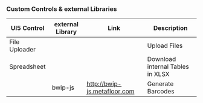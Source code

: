 ### Custom Controls & external Libraries
| UI5 Control  | external Library | Link | Description |
| ------------- | ------------- | ------------- | ------------- |
| File Uploader  |  | | Upload Files  |
| Spreadsheet  |   |  | Download internal Tables in XLSX  |
|   | bwip-js  | http://bwip-js.metafloor.com | Generate Barcodes  |
